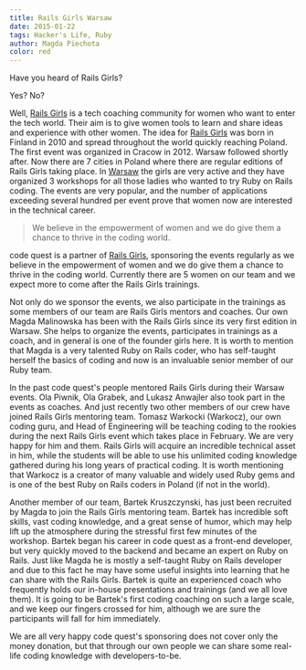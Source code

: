 ```yaml
---
title: Rails Girls Warsaw
date: 2015-01-22
tags: Hacker's Life, Ruby
author: Magda Piechota
color: red
---
```


Have you heard of Rails Girls?

Yes? No?

Well, [Rails Girls](http://railsgirls.com/ "Rails Girls") is a tech coaching community for women who want to enter the tech world. Their aim is to give women tools to learn and share ideas and experience with other women.
The idea for [Rails Girls](http://railsgirls.com/ "Rails Girls") was born in Finland in 2010 and spread throughout the world quickly reaching Poland. The first event was organized in Cracow in 2012. Warsaw followed shortly after. Now there are 7 cities in Poland where there are regular editions of Rails Girls taking place. In [Warsaw](http://railsgirls.com/warsaw "Rails Girls Warsaw") the girls are very active and they have organized 3 workshops for all those ladies who wanted to try Ruby on Rails coding. The events are very popular, and the number of applications exceeding several hundred per event prove that women now are interested in the technical career.

> We believe in the empowerment of women and we do give them a chance to thrive in the coding world.

code quest is a partner of [Rails Girls](http://railsgirls.com/ "Rails Girls"), sponsoring the events regularly as we believe in the empowerment of women and we do give them a chance to thrive in the coding world. Currently there are 5 women on our team and we expect more to come after the Rails Girls trainings.

Not only do we sponsor the events, we also participate in the trainings as some members of our team are Rails Girls mentors and coaches.
Our own Magda Malinowska has been with the Rails Girls since its very first edition in Warsaw. She helps to organize the events, participates in trainings as a coach, and in general is one of the founder girls here. It is worth to mention that Magda is a very talented Ruby on Rails coder, who has self-taught herself the basics of coding and now is an invaluable senior member of our Ruby team.

In the past code quest's people mentored Rails Girls during their Warsaw events. Ola Piwnik, Ola Grabek, and Lukasz Anwajler also took part in the events as coaches. And just recently two other members of our crew have joined Rails Girls mentoring team. Tomasz Warkocki (Warkocz), our own coding guru, and Head of Engineering will be teaching coding to the rookies during the next Rails Girls event which takes place in February. We are very happy for him and them. Rails Girls will acquire an incredible technical asset in him, while the students will be able to use his unlimited coding knowledge gathered during his long years of practical coding. It is worth mentioning that Warkocz is a creator of many valuable and widely used Ruby gems and is one of the best Ruby on Rails coders in Poland (if not in the world).

Another member of our team, Bartek Kruszczynski, has just been recruited by Magda to join the Rails Girls mentoring team. Bartek has incredible soft skills, vast coding knowledge, and a great sense of humor, which may help lift up the atmosphere during the stressful first few minutes of the workshop. Bartek began his career in code quest as a front-end developer, but very quickly moved to the backend and became an expert on Ruby on Rails. Just like Magda he is mostly a self-taught Ruby on Rails developer and due to this fact he may have some useful insights into learning that he can share with the Rails Girls. Bartek is quite an experienced coach who frequently holds our in-house presentations and trainings (and we all love them). It is going to be Bartek's first coding coaching on such a large scale, and we keep our fingers crossed for him, although we are sure the participants will fall for him immediately.

We are all very happy code quest's sponsoring does not cover only the money donation, but that through our own people we can share some real-life coding knowledge with developers-to-be.
